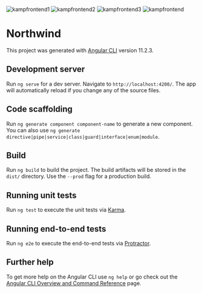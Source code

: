 ![kampfrontend1](https://user-images.githubusercontent.com/44196434/114148982-0fa04980-9923-11eb-9e97-634eae62a385.png)
![kampfrontend2](https://user-images.githubusercontent.com/44196434/114148990-116a0d00-9923-11eb-877c-aec68f264add.png)
![kampfrontend3](https://user-images.githubusercontent.com/44196434/114149123-38284380-9923-11eb-9fd5-b14d841b2be9.png)
![kampfrontend](https://user-images.githubusercontent.com/44196434/114148952-057e4b00-9923-11eb-8d78-8928d4c83083.png)
# Northwind

This project was generated with [Angular CLI](https://github.com/angular/angular-cli) version 11.2.3.

## Development server

Run `ng serve` for a dev server. Navigate to `http://localhost:4200/`. The app will automatically reload if you change any of the source files.

## Code scaffolding

Run `ng generate component component-name` to generate a new component. You can also use `ng generate directive|pipe|service|class|guard|interface|enum|module`.

## Build

Run `ng build` to build the project. The build artifacts will be stored in the `dist/` directory. Use the `--prod` flag for a production build.

## Running unit tests

Run `ng test` to execute the unit tests via [Karma](https://karma-runner.github.io).

## Running end-to-end tests

Run `ng e2e` to execute the end-to-end tests via [Protractor](http://www.protractortest.org/).

## Further help

To get more help on the Angular CLI use `ng help` or go check out the [Angular CLI Overview and Command Reference](https://angular.io/cli) page.

